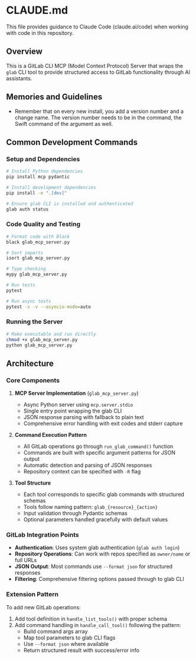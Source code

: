 # CLAUDE.md

This file provides guidance to Claude Code (claude.ai/code) when working with code in this repository.

## Overview

This is a GitLab CLI MCP (Model Context Protocol) Server that wraps the `glab` CLI tool to provide structured access to GitLab functionality through AI assistants.

## Memories and Guidelines

- Remember that on every new install, you add a version number and a change name. The version number needs to be in the command, the Swift command of the argument as well.

## Common Development Commands

### Setup and Dependencies
```bash
# Install Python dependencies
pip install mcp pydantic

# Install development dependencies
pip install -e ".[dev]"

# Ensure glab CLI is installed and authenticated
glab auth status
```

### Code Quality and Testing
```bash
# Format code with Black
black glab_mcp_server.py

# Sort imports
isort glab_mcp_server.py

# Type checking
mypy glab_mcp_server.py

# Run tests
pytest

# Run async tests
pytest -s -v --asyncio-mode=auto
```

### Running the Server
```bash
# Make executable and run directly
chmod +x glab_mcp_server.py
python glab_mcp_server.py
```

## Architecture

### Core Components

1. **MCP Server Implementation** (`glab_mcp_server.py`)
   - Async Python server using `mcp.server.stdio`
   - Single entry point wrapping the glab CLI
   - JSON response parsing with fallback to plain text
   - Comprehensive error handling with exit codes and stderr capture

2. **Command Execution Pattern**
   - All GitLab operations go through `run_glab_command()` function
   - Commands are built with specific argument patterns for JSON output
   - Automatic detection and parsing of JSON responses
   - Repository context can be specified with `-R` flag

3. **Tool Structure**
   - Each tool corresponds to specific glab commands with structured schemas
   - Tools follow naming pattern: `glab_{resource}_{action}`
   - Input validation through Pydantic schemas
   - Optional parameters handled gracefully with default values

### GitLab Integration Points

- **Authentication**: Uses system glab authentication (`glab auth login`)
- **Repository Operations**: Can work with repos specified as `owner/name` or full URLs
- **JSON Output**: Most commands use `--format json` for structured responses
- **Filtering**: Comprehensive filtering options passed through to glab CLI

### Extension Pattern

To add new GitLab operations:
1. Add tool definition in `handle_list_tools()` with proper schema
2. Add command handling in `handle_call_tool()` following the pattern:
   - Build command args array
   - Map tool parameters to glab CLI flags
   - Use `--format json` where available
   - Return structured result with success/error info
```